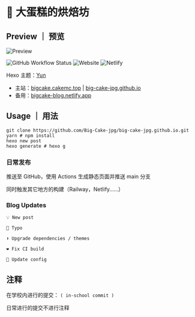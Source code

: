 # 🍰 大蛋糕的烘焙坊

## Preview ｜ 预览

![Preview](https://resources.cakeskin.tk/images/preview.png)

![GitHub Workflow Status](https://img.shields.io/github/workflow/status/Big-Cake-jpg/big-cake-jpg.github.io/GitHub%20Pages?label=GitHub%20Pages%20Build&logo=GitHub&style=flat-square) ![Website](https://img.shields.io/website?down_color=red&down_message=Offline&label=BigCake%27s%20Blog&style=flat-square&up_color=success&up_message=Online&url=https%3A%2F%2Fbigcake.cakemc.top) ![Netlify](https://img.shields.io/netlify/1688f720-9e59-44df-a481-8cb2d4141f94?label=Netlify%20Build&logo=netlify&style=flat-square)

Hexo 主题：[Yun](https://github.com/YunYouJun/hexo-theme-yun)

- 主站：[bigcake.cakemc.top](https://bigcake.cakemc.top) | [big-cake-jpg.github.io](https://big-cake-jpg.github.io)
- 备用：[bigcake-blog.netlify.app](https://bigcake-blog.netlify.app)

## Usage ｜ 用法

```
git clone https://github.com/Big-Cake-jpg/big-cake-jpg.github.io.git
yarn # npm install
hexo new post
hexo generate # hexo g
```

### 日常发布

推送至 GitHub，使用 Actions 生成静态页面并推送 main 分支

同时触发其它地方的构建（Railway，Netlify……）

### Blog Updates

`💡 New post`

`🐛 Typo`

`⬆️ Upgrade dependencies / themes`

`❤️ Fix CI build`

`📃 Update config`

## 注释

在学校内进行的提交： `( in-school commit )`

日常进行的提交不进行注释